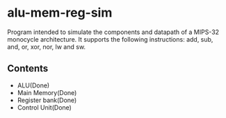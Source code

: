 # alu-mem-reg-sim
Program intended to simulate the components and datapath of a MIPS-32
monocycle architecture.
It supports the following instructions: add, sub, and, or, xor, nor, lw and sw.

## Contents
* ALU(Done)
* Main Memory(Done)
* Register bank(Done)
* Control Unit(Done)
